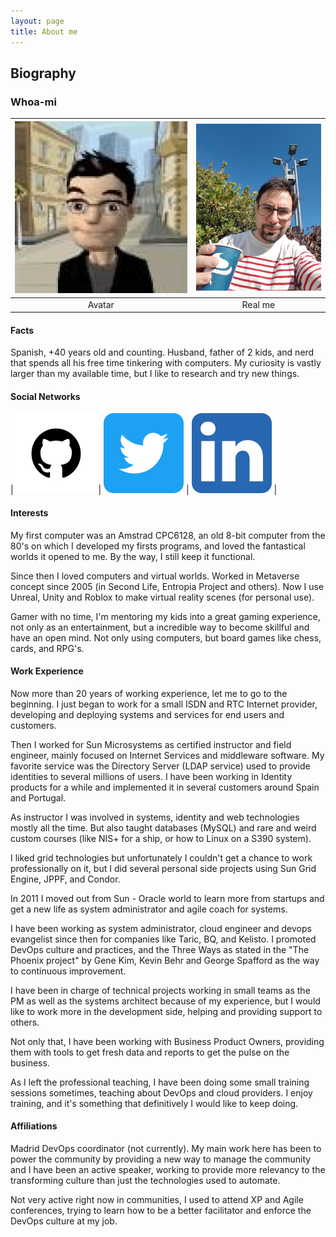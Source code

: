```yaml
---
layout: page
title: About me
---
```


## Biography

### Whoa-mi

| ![Avatar de Jorge Moratilla](/assets/img/jmoratilla.jpg) | ![Foto de Jorge Moratilla](/assets/img/20190327_162655.jpg) |
| :---:  | :-----: |
| Avatar | Real me |

#### Facts

Spanish, +40 years old and counting.  Husband, father of 2 kids, and nerd that
 spends all his free time tinkering with computers.  My curiosity is vastly
 larger than my available time, but I like to research and try new things.

#### Social Networks

| [![Github](/assets/img/github.png)](https://github.com/jmoratilla) | [![Twitter](/assets/img/twitter.png)](https://twitter.com/jmoratilla) | [![LinkedIn](/assets/img/linkedin.webp)](https://linkedin.com/in/moratilla/) |

#### Interests

My first computer was an Amstrad CPC6128, an old 8-bit computer from the 80's
 on which I developed my firsts programs, and loved the fantastical worlds it
 opened to me.  By the way, I still keep it functional.

Since then I loved computers and virtual worlds.  Worked in Metaverse concept
 since 2005 (in Second Life, Entropia Project and others).  Now I use Unreal,
 Unity and Roblox to make virtual reality scenes (for personal use).

Gamer with no time, I'm mentoring my kids into a great gaming experience, not
 only as an entertainment, but a incredible way to become skillful and have an
 open mind.  Not only using computers, but board games like chess, cards, and
 RPG's.

#### Work Experience

Now more than 20 years of working experience, let me to go to the beginning.
  I just began to work for a small ISDN and RTC Internet provider, developing 
 and deploying systems and services for end users and customers.

Then I worked for Sun Microsystems as certified instructor and field engineer,
 mainly focused on Internet Services and middleware software.  My favorite
 service was the Directory Server (LDAP service) used to provide identities
 to several millions of users.  I have been working in Identity products for
 a while and implemented it in several customers around Spain and Portugal.

As instructor I was involved in systems, identity and web technologies mostly
 all the time.  But also taught databases (MySQL) and rare and weird custom
 courses (like NIS+ for a ship, or how to Linux on a S390 system).

I liked grid technologies but unfortunately I couldn't get a chance to work
 professionally on it, but I did several personal side projects using Sun Grid
 Engine, JPPF, and Condor.

In 2011 I moved out from Sun - Oracle world to learn more from startups and
 get a new life as system administrator and agile coach for systems.

I have been working as system administrator, cloud engineer and devops
 evangelist since then for companies like Taric, BQ, and Kelisto.  I promoted
 DevOps culture and practices, and the Three Ways as stated in the "The Phoenix
 project" by Gene Kim, Kevin Behr and George Spafford as the way to continuous
 improvement.

I have been in charge of technical projects working in small teams as the PM as
 well as the systems architect because of my experience, but I would like to
 work more in the development side, helping and providing support to others.

Not only that, I have been working with Business Product Owners, providing them
 with tools to get fresh data and reports to get the pulse on the business.  

As I left the professional teaching, I have been doing some small training
 sessions sometimes, teaching about DevOps and cloud providers.  I enjoy
 training, and it's something that definitively I would like to keep doing.

#### Affiliations

Madrid DevOps coordinator (not currently).  My main work here has been to power
 the community by providing a new way to manage the community and I have been an
 active speaker, working to provide more relevancy to the transforming culture
 than just the technologies used to automate.

Not very active right now in communities, I used to attend XP and Agile conferences, 
 trying to learn how to be a better facilitator and enforce the DevOps culture at
 my job.

